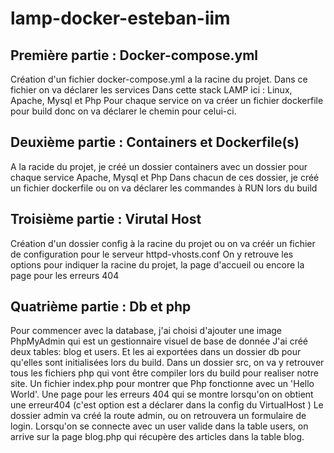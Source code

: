 # lamp-docker-esteban-iim
 
## Première partie : Docker-compose.yml

Création d'un fichier docker-compose.yml a la racine du projet.
Dans ce fichier on va déclarer les services 
Dans cette stack LAMP ici : Linux, Apache, Mysql et Php
Pour chaque service on va créer un fichier dockerfile pour build donc on va déclarer le chemin pour celui-ci. 

## Deuxième partie : Containers et Dockerfile(s)

A la racide du projet, je créé un dossier containers avec un dossier pour chaque service Apache, Mysql et Php
Dans chacun de ces dossier, je créé un fichier dockerfile ou on va déclarer les commandes à RUN lors du build 


## Troisième partie : Virutal Host

Création d'un dossier config à la racine du projet ou on va créér un fichier de configuration pour le serveur
httpd-vhosts.conf
On y retrouve les options pour indiquer la racine du projet, la page d'accueil ou encore la page pour les erreurs 404

## Quatrième partie : Db et php

Pour commencer avec la database, j'ai choisi d'ajouter une image PhpMyAdmin qui est un gestionnaire visuel de base de donnée
J'ai créé deux tables: blog et users. Et les ai exportées dans un dossier db pour qu'elles sont initialisées lors du build. 
Dans un dossier src, on va y retrouver tous les fichiers php qui vont être compiler lors du build pour realiser notre site. 
Un fichier index.php pour montrer que Php fonctionne avec un 'Hello World'.
Une page pour les erreurs 404 qui se montre lorsqu'on on obtient une erreur404 (c'est option est a déclarer dans la config du  VirtualHost )
Le dossier admin va créé la route admin, ou on retrouvera un formulaire de login. 
Lorsqu'on se connecte avec un user valide dans la table users, on arrive sur la page blog.php qui récupère des articles dans la table blog.


